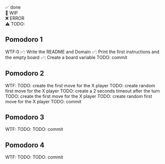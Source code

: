 ✅ done  
🚧 WIP  
❌ ERROR  
⚠ TODO:

## Pomodoro 1

WTF:0
✅: Write the README and Domain
✅: Print the first instructions and the empty board
✅: Create a board variable
TODO: commit

## Pomodoro 2

WTF:
TODO: create the first move for the X player
TODO: create random first move for the X player
TODO: create a 2 seconds timeout after the turn
TODO: create the first move for the X player
TODO: create random first move for the X player
TODO: commit

## Pomodoro 3

WTF:
TODO:
TODO: commit

## Pomodoro 4

WTF:
TODO:
TODO: commit
